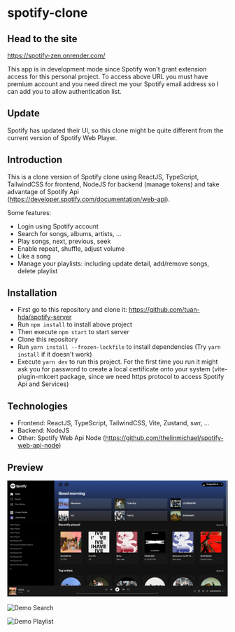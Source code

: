 # spotify-clone
## Head to the site
https://spotify-zen.onrender.com/

This app is in development mode since Spotify won't grant extension access for this personal project. To access above URL you must have premium account and you need direct me your Spotify email address so I can add you to allow authentication list. 
## Update
Spotify has updated their UI, so this clone might be quite different from the current version of Spotify Web Player.
## Introduction
This is a clone version of Spotify clone using ReactJS, TypeScript, TailwindCSS for frontend, NodeJS for backend (manage tokens) and take advantage of Spotify Api (https://developer.spotify.com/documentation/web-api).

Some features:
- Login using Spotify account
- Search for songs, albums, artists, ...
- Play songs, next, previous, seek
- Enable repeat, shuffle, adjust volume
- Like a song
- Manage your playlists: including update detail, add/remove songs, delete playlist
## Installation
- First go to this repository and clone it: https://github.com/tuan-hda/spotify-server
- Run `npm install` to install above project
- Then execute `npm start` to start server
- Clone this repository
- Run `yarn install --frozen-lockfile` to install dependencies (Try `yarn install` if it doesn't work)
- Execute `yarn dev` to run this project. For the first time you run it might ask you for password to create a local certificate onto your system (vite-plugin-mkcert package, since we need https protocol to access Spotify Api and Services)
## Technologies
- Frontend: ReactJS, TypeScript, TailwindCSS, Vite, Zustand, swr, ...
- Backend: NodeJS
- Other: Spotify Web Api Node (https://github.com/thelinmichael/spotify-web-api-node)
## Preview
![Demo](https://github.com/tuan-hda/spotify-clone/blob/master/assets/img/Screenshot%20from%202023-05-14%2008-48-34.png)

![Demo Search](https://github.com/tuan-hda/spotify-clone/assets/93902080/1a29e431-340a-4e69-bbf5-943b6296300b)

![Demo Playlist](https://github.com/tuan-hda/spotify-clone/assets/93902080/01e31f9c-42b0-4bf9-bdc5-5e9f0904a897)

